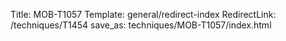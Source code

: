 Title: MOB-T1057
Template: general/redirect-index
RedirectLink: /techniques/T1454
save_as: techniques/MOB-T1057/index.html